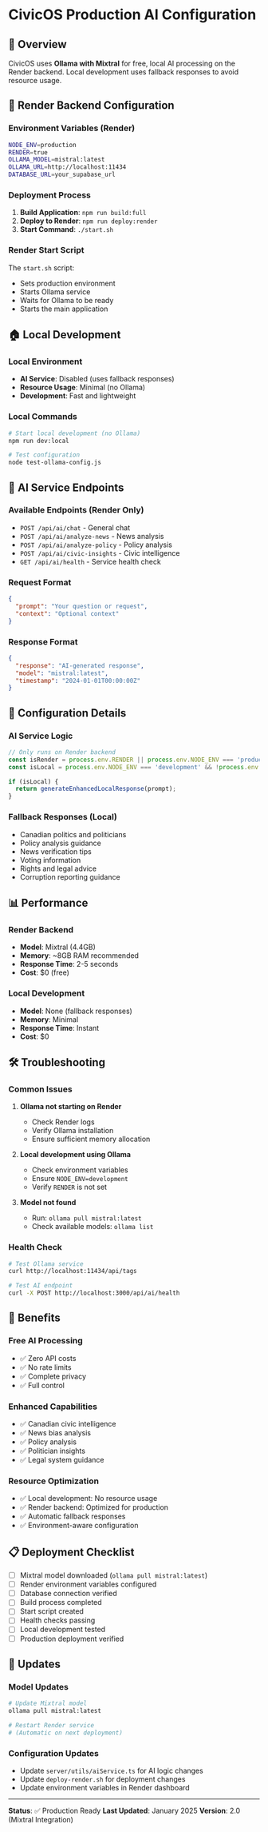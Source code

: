 # CivicOS Production AI Configuration

## 🎯 Overview
CivicOS uses **Ollama with Mixtral** for free, local AI processing on the Render backend. Local development uses fallback responses to avoid resource usage.

## 🚀 Render Backend Configuration

### Environment Variables (Render)
```bash
NODE_ENV=production
RENDER=true
OLLAMA_MODEL=mistral:latest
OLLAMA_URL=http://localhost:11434
DATABASE_URL=your_supabase_url
```

### Deployment Process
1. **Build Application**: `npm run build:full`
2. **Deploy to Render**: `npm run deploy:render`
3. **Start Command**: `./start.sh`

### Render Start Script
The `start.sh` script:
- Sets production environment
- Starts Ollama service
- Waits for Ollama to be ready
- Starts the main application

## 🏠 Local Development

### Local Environment
- **AI Service**: Disabled (uses fallback responses)
- **Resource Usage**: Minimal (no Ollama)
- **Development**: Fast and lightweight

### Local Commands
```bash
# Start local development (no Ollama)
npm run dev:local

# Test configuration
node test-ollama-config.js
```

## 🤖 AI Service Endpoints

### Available Endpoints (Render Only)
- `POST /api/ai/chat` - General chat
- `POST /api/ai/analyze-news` - News analysis
- `POST /api/ai/analyze-policy` - Policy analysis
- `POST /api/ai/civic-insights` - Civic intelligence
- `GET /api/ai/health` - Service health check

### Request Format
```json
{
  "prompt": "Your question or request",
  "context": "Optional context"
}
```

### Response Format
```json
{
  "response": "AI-generated response",
  "model": "mistral:latest",
  "timestamp": "2024-01-01T00:00:00Z"
}
```

## 🔧 Configuration Details

### AI Service Logic
```typescript
// Only runs on Render backend
const isRender = process.env.RENDER || process.env.NODE_ENV === 'production';
const isLocal = process.env.NODE_ENV === 'development' && !process.env.RENDER;

if (isLocal) {
  return generateEnhancedLocalResponse(prompt);
}
```

### Fallback Responses (Local)
- Canadian politics and politicians
- Policy analysis guidance
- News verification tips
- Voting information
- Rights and legal advice
- Corruption reporting guidance

## 📊 Performance

### Render Backend
- **Model**: Mixtral (4.4GB)
- **Memory**: ~8GB RAM recommended
- **Response Time**: 2-5 seconds
- **Cost**: $0 (free)

### Local Development
- **Model**: None (fallback responses)
- **Memory**: Minimal
- **Response Time**: Instant
- **Cost**: $0

## 🛠️ Troubleshooting

### Common Issues

1. **Ollama not starting on Render**
   - Check Render logs
   - Verify Ollama installation
   - Ensure sufficient memory allocation

2. **Local development using Ollama**
   - Check environment variables
   - Ensure `NODE_ENV=development`
   - Verify `RENDER` is not set

3. **Model not found**
   - Run: `ollama pull mistral:latest`
   - Check available models: `ollama list`

### Health Check
```bash
# Test Ollama service
curl http://localhost:11434/api/tags

# Test AI endpoint
curl -X POST http://localhost:3000/api/ai/health
```

## 🎯 Benefits

### Free AI Processing
- ✅ Zero API costs
- ✅ No rate limits
- ✅ Complete privacy
- ✅ Full control

### Enhanced Capabilities
- ✅ Canadian civic intelligence
- ✅ News bias analysis
- ✅ Policy analysis
- ✅ Politician insights
- ✅ Legal system guidance

### Resource Optimization
- ✅ Local development: No resource usage
- ✅ Render backend: Optimized for production
- ✅ Automatic fallback responses
- ✅ Environment-aware configuration

## 📋 Deployment Checklist

- [ ] Mixtral model downloaded (`ollama pull mistral:latest`)
- [ ] Render environment variables configured
- [ ] Database connection verified
- [ ] Build process completed
- [ ] Start script created
- [ ] Health checks passing
- [ ] Local development tested
- [ ] Production deployment verified

## 🔄 Updates

### Model Updates
```bash
# Update Mixtral model
ollama pull mistral:latest

# Restart Render service
# (Automatic on next deployment)
```

### Configuration Updates
- Update `server/utils/aiService.ts` for AI logic changes
- Update `deploy-render.sh` for deployment changes
- Update environment variables in Render dashboard

---

**Status**: ✅ Production Ready
**Last Updated**: January 2025
**Version**: 2.0 (Mixtral Integration) 